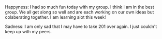 Happyness:
I had so much fun today with my group. I think I am in the best group. We all get along so well and are each working on our own ideas but colaberating together. I am learning alot this week!


Sadness:
I am only sad that I may have to take 201 over again. I just couldn't keep up with my peers. 
